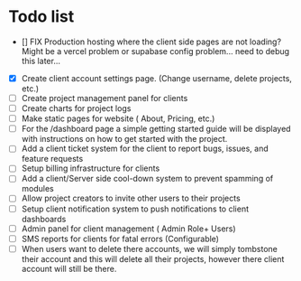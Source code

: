 # Todo list

- [] FIX Production hosting where the client side pages are not loading? Might be a vercel problem or supabase config problem... need to debug this later...

- [x] Create client account settings page. (Change username, delete projects, etc.)
- [ ] Create project management panel for clients
- [ ] Create charts for project logs
- [ ] Make static pages for website ( About, Pricing, etc.)
- [ ] For the /dashboard page a simple getting started guide will be displayed with instructions on how to get started with the project.
- [ ] Add a client ticket system for the client to report bugs, issues, and feature requests
- [ ] Setup billing infrastructure for clients
- [ ] Add a client/Server side cool-down system to prevent spamming of modules
- [ ] Allow project creators to invite other users to their projects
- [ ] Setup client notification system to push notifications to client dashboards
- [ ] Admin panel for client management ( Admin Role+ Users)
- [ ] SMS reports for clients for fatal errors (Configurable)
- [ ] When users want to delete there accounts, we will simply tombstone their account and this will delete all their projects, however there client account will still be there.
<!-- - [ ] -->
